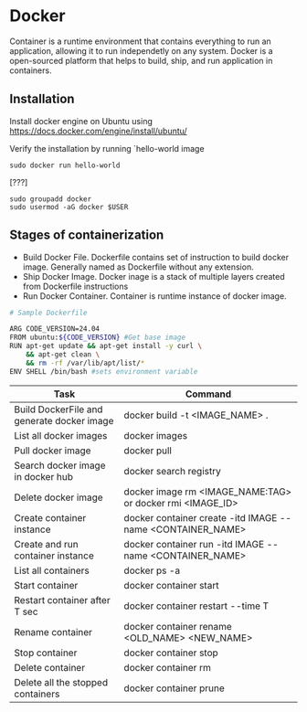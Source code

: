 # Docker

Container is a runtime environment that contains everything to run an application, allowing it to run independetly on any system. Docker is a open-sourced platform that helps to build, ship, and run application in containers.

## Installation
Install docker engine on Ubuntu using https://docs.docker.com/engine/install/ubuntu/

Verify the installation by running `hello-world image
```
sudo docker run hello-world
```
[???]
```
sudo groupadd docker
sudo usermod -aG docker $USER
```

## Stages of containerization
* Build Docker File. Dockerfile contains set of instruction to build docker image. Generally named as Dockerfile without any extension.
* Ship Docker Image. Docker inage is a stack of multiple layers created from Dockerfile instructions
* Run Docker Container. Container is runtime instance of docker image.

```bash
# Sample Dockerfile

ARG CODE_VERSION=24.04
FROM ubuntu:${CODE_VERSION} #Get base image
RUN apt-get update && apt-get install -y curl \
	&& apt-get clean \
	&& rm -rf /var/lib/apt/list/*
ENV SHELL /bin/bash #sets environment variable
```

| Task | Command |
| --- | --- |
| Build DockerFile and generate docker image | docker build -t <IMAGE_NAME> . | 
| List all docker images | docker images |
| Pull docker image | docker pull <URL> |
| Search docker image in docker hub | docker search registry |
| Delete docker image | docker image rm <IMAGE_NAME:TAG> or docker rmi <IMAGE_ID> |
| Create container instance | docker container create -itd IMAGE --name <CONTAINER_NAME> |
| Create and run container instance | docker container run -itd IMAGE --name <CONTAINER_NAME> |
| List all containers | docker ps -a |
| Start container | docker container start <CONTAINER>|
| Restart container after T sec | docker container restart --time T <CONTAINER>|
| Rename container | docker container rename <OLD_NAME> <NEW_NAME> |
| Stop container | docker container stop <CONTAINER>|
| Delete container | docker container rm <CONTAINER> |
| Delete all the stopped containers | docker container prune |
